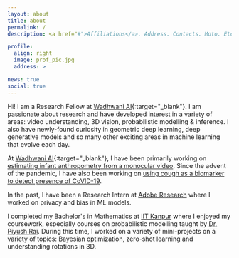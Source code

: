 ```yaml
---
layout: about
title: about
permalink: /
description: <a href="#">Affiliations</a>. Address. Contacts. Moto. Etc.

profile:
  align: right
  image: prof_pic.jpg
  address: >

news: true
social: true
---
```


Hi! I am a Research Fellow at [Wadhwani AI](http://wadhwaniai.org){:target="\_blank"}. 
I am passionate about research and have developed interest in a variety of areas: video understanding, 3D vision, probabilistic modelling & inference. I also have newly-found curiosity in geometric deep learning, deep generative models and so many other exciting areas in machine learning that evolve each day.

At [Wadhwani AI](http://wadhwaniai.org){:target="\_blank"}, I have been primarily working on [estimating infant anthropometry from a monocular video](https://www.wadhwaniai.org/work/maternal-newborn-child-health/). Since the advent of the pandemic, I have also been working on [using cough as a biomarker to detect presence of CoVID-19](https://coughagainstcovid.org/).

In the past, I have been a Research Intern at [Adobe Research](https://research.adobe.com/) where I worked on privacy and bias in ML models. 

I completed my Bachelor's in Mathematics at [IIT Kanpur](https://iitk.ac.in) where I enjoyed my coursework, especially courses on probabilistic modelling taught by [Dr. Piyush Rai](https://www.cse.iitk.ac.in/users/piyush/). During this time, I worked on a variety of mini-projects on a variety of topics: Bayesian optimization, zero-shot learning and understanding rotations in 3D.
